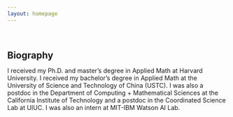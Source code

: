 ```yaml
---
layout: homepage
---
```


<h1 id="about-me"></h1>

<h2 style="margin: 60px 0px 10px;">Biography</h2>

I received my Ph.D. and master’s degree in Applied Math at Harvard University. I received my bachelor’s degree in Applied Math at the University of Science and Technology of China (USTC). I was also a postdoc in the Department of Computing + Mathematical Sciences at the California Institute of Technology and a postdoc in the Coordinated Science Lab at UIUC. I was also an intern at MIT-IBM Watson AI Lab.
